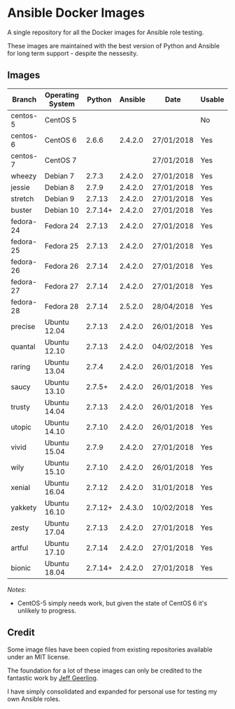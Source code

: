 # Ansible Docker Images

A single repository for all the Docker images for Ansible role testing.

These images are maintained with the best version of Python and Ansible for long term support - despite the nessesity.

## Images

| Branch    | Operating System | Python  | Ansible | Date       | Usable  |
| --------- |------------------| ------- | ------- |----------- | ------- |
| centos-5  | CentOS 5         |         |         |            | No     |
| centos-6  | CentOS 6         | 2.6.6   | 2.4.2.0 | 27/01/2018 | Yes    |
| centos-7  | CentOS 7         |         |         | 27/01/2018 | Yes    |
| wheezy    | Debian 7         | 2.7.3   | 2.4.2.0 | 27/01/2018 | Yes    |
| jessie    | Debian 8         | 2.7.9   | 2.4.2.0 | 27/01/2018 | Yes    |
| stretch   | Debian 9         | 2.7.13  | 2.4.2.0 | 27/01/2018 | Yes    |
| buster    | Debian 10        | 2.7.14+ | 2.4.2.0 | 27/01/2018 | Yes    |
| fedora-24 | Fedora 24        | 2.7.13  | 2.4.2.0 | 27/01/2018 | Yes    |
| fedora-25 | Fedora 25        | 2.7.13  | 2.4.2.0 | 27/01/2018 | Yes    |
| fedora-26 | Fedora 26        | 2.7.14  | 2.4.2.0 | 27/01/2018 | Yes    |
| fedora-27 | Fedora 27        | 2.7.14  | 2.4.2.0 | 27/01/2018 | Yes    |
| fedora-28 | Fedora 28        | 2.7.14  | 2.5.2.0 | 28/04/2018 | Yes    |
| precise   | Ubuntu 12.04     | 2.7.13  | 2.4.2.0 | 26/01/2018 | Yes    |
| quantal   | Ubuntu 12.10     | 2.7.13  | 2.4.2.0 | 04/02/2018 | Yes    |
| raring    | Ubuntu 13.04     | 2.7.4   | 2.4.2.0 | 26/01/2018 | Yes    |
| saucy     | Ubuntu 13.10     | 2.7.5+  | 2.4.2.0 | 26/01/2018 | Yes    |
| trusty    | Ubuntu 14.04     | 2.7.13  | 2.4.2.0 | 26/01/2018 | Yes    |
| utopic    | Ubuntu 14.10     | 2.7.10  | 2.4.2.0 | 26/01/2018 | Yes    |
| vivid     | Ubuntu 15.04     | 2.7.9   | 2.4.2.0 | 27/01/2018 | Yes    |
| wily      | Ubuntu 15.10     | 2.7.10  | 2.4.2.0 | 26/01/2018 | Yes    |
| xenial    | Ubuntu 16.04     | 2.7.12  | 2.4.2.0 | 31/01/2018 | Yes    |
| yakkety   | Ubuntu 16.10     | 2.7.12+ | 2.4.3.0 | 10/02/2018 | Yes    |
| zesty     | Ubuntu 17.04     | 2.7.13  | 2.4.2.0 | 27/01/2018 | Yes    |
| artful    | Ubuntu 17.10     | 2.7.14  | 2.4.2.0 | 27/01/2018 | Yes    |
| bionic    | Ubuntu 18.04     | 2.7.14+ | 2.4.2.0 | 27/01/2018 | Yes    |

*Notes*:

* CentOS-5 simply needs work, but given the state of CentOS 6 it's unlikely to progress.

## Credit

Some image files have been copied from existing repositories available under an MIT license.

The foundation for a lot of these images can only be credited to the fantastic work by [Jeff Geerling](http://jeffgeerling.com/).

I have simply consolidated and expanded for personal use for testing my own Ansible roles.